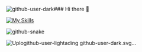 ![github-user-dark](https://github.com/SebastienLavaux84302/SebastienLavaux84302/assets/97223192/67b32f11-aad6-456a-be97-a568e90b3ffc)### Hi there 👋


[![My Skills](https://skillicons.dev/icons?i=linux,py,c,bash,powershell,qt,docker,vim,vscode,gitlab)](https://skillicons.dev)


<picture>
  <source media="(prefers-color-scheme: dark)" srcset="github-user-dark.svg" />
  <source media="(prefers-color-scheme: light)" srcset="github-user-light.svg" />
  <img alt="github-snake" src="github-snake.svg" />
</picture>

![Uplo![github-user-light](https://github.com/SebastienLavaux84302/SebastienLavaux84302/assets/97223192/13f625f3-5567-4b8d-bb9e-bda651607c87)ading github-user-dark.svg…]()


<!--
**SebastienLavaux84302/SebastienLavaux84302** is a ✨ _special_ ✨ repository because its `README.md` (this file) appears on your GitHub profile.

Here are some ideas to get you started:

- 🔭 I’m currently working on ...
- 🌱 I’m currently learning ...
- 👯 I’m looking to collaborate on ...
- 🤔 I’m looking for help with ...
- 💬 Ask me about ...
- 📫 How to reach me: ...
- 😄 Pronouns: ...
- ⚡ Fun fact: ...
-->
